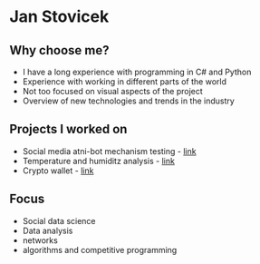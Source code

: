 # Jan Stovicek

## Why choose me?
- I have a long experience with programming in C# and Python
- Experience with working in different parts of the world
- Not too focused on visual aspects of the project
- Overview of new technologies and trends in the industry

## Projects I worked on
- Social media atni-bot mechanism testing - [link](https://github.com/jendastovik/IG-bots)
- Temperature and humiditz analysis - [link](https://github.com/VictorRodasISAK/Project_Unit_2)
- Crypto wallet - [link](https://github.com/jendastovik/unit-1/tree/main/Project)

## Focus
- Social data science
- Data analysis
- networks
- algorithms and competitive programming
